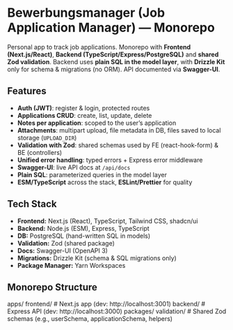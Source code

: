 # Bewerbungsmanager (Job Application Manager) — Monorepo

Personal app to track job applications. Monorepo with **Frontend (Next.js/React)**, **Backend (TypeScript/Express/PostgreSQL)** and **shared Zod validation**. Backend uses **plain SQL in the model layer**, with **Drizzle Kit** only for schema & migrations (no ORM). API documented via **Swagger-UI**.

## Features

- **Auth (JWT)**: register & login, protected routes
- **Applications CRUD**: create, list, update, delete
- **Notes per application**: scoped to the user’s application
- **Attachments**: multipart upload, file metadata in DB, files saved to local storage (`UPLOAD_DIR`)
- **Validation with Zod**: shared schemas used by FE (react-hook-form) & BE (controllers)
- **Unified error handling**: typed errors + Express error middleware
- **Swagger-UI**: live API docs at `/api/docs`
- **Plain SQL**: parameterized queries in the model layer
- **ESM/TypeScript** across the stack, **ESLint/Prettier** for quality

## Tech Stack

- **Frontend:** Next.js (React), TypeScript, Tailwind CSS, shadcn/ui
- **Backend:** Node.js (ESM), Express, TypeScript
- **DB:** PostgreSQL (hand-written SQL in models)
- **Validation:** Zod (shared package)
- **Docs:** Swagger-UI (OpenAPI 3)
- **Migrations:** Drizzle Kit (schema & SQL migrations only)
- **Package Manager:** Yarn Workspaces

## Monorepo Structure

apps/
frontend/ # Next.js app (dev: http://localhost:3001)
backend/ # Express API (dev: http://localhost:3000)
packages/
validation/ # Shared Zod schemas (e.g., userSchema, applicationSchema, helpers)